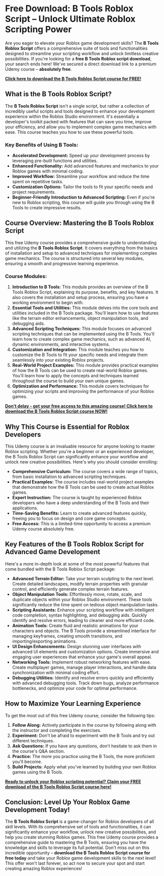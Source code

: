 # Free Download: B Tools Roblox Script – Unlock Ultimate Roblox Scripting Power

Are you eager to elevate your Roblox game development skills? The **B Tools Roblox Script** offers a comprehensive suite of tools and functionalities designed to streamline your scripting workflow and unlock limitless creative possibilities. If you're looking for a **free B Tools Roblox script download**, your search ends here! We've secured a direct download link to a premium Udemy course – **absolutely free**.

[**Click here to download the B Tools Roblox Script course for FREE!**](https://udemywork.com/b-tools-roblox-script)

## What is the B Tools Roblox Script?

The **B Tools Roblox Script** isn't a single script, but rather a collection of incredibly useful scripts and tools designed to enhance your development experience within the Roblox Studio environment. It's essentially a developer's toolkit packed with features that can save you time, improve your efficiency, and allow you to implement complex game mechanics with ease. This course teaches you how to use these powerful tools.

### Key Benefits of Using B Tools:

*   **Accelerated Development:** Speed up your development process by leveraging pre-built functions and utilities.
*   **Enhanced Functionality:** Add advanced features and mechanics to your Roblox games with minimal coding.
*   **Improved Workflow:** Streamline your workflow and reduce the time spent on repetitive tasks.
*   **Customization Options:** Tailor the tools to fit your specific needs and project requirements.
*   **Beginner-Friendly Introduction to Advanced Scripting:** Even if you're new to Roblox scripting, this course will guide you through using the B Tools to create impressive results.

## Course Overview: Mastering the B Tools Roblox Script

This free Udemy course provides a comprehensive guide to understanding and utilizing the **B Tools Roblox Script**. It covers everything from the basics of installation and setup to advanced techniques for implementing complex game mechanics. The course is structured into several key modules, ensuring a smooth and progressive learning experience.

### Course Modules:

1.  **Introduction to B Tools:** This module provides an overview of the B Tools Roblox Script, explaining its purpose, benefits, and key features. It also covers the installation and setup process, ensuring you have a working environment to begin with.
2.  **Essential Tools and Utilities:** This module delves into the core tools and utilities included in the B Tools package. You'll learn how to use features like the terrain editor enhancements, object manipulation tools, and debugging aids.
3.  **Advanced Scripting Techniques:** This module focuses on advanced scripting techniques that can be implemented using the B Tools. You'll learn how to create complex game mechanics, such as advanced AI, dynamic environments, and interactive systems.
4.  **Customization and Integration:** This module teaches you how to customize the B Tools to fit your specific needs and integrate them seamlessly into your existing Roblox projects.
5.  **Real-World Project Examples:** This module provides practical examples of how the B Tools can be used to create real-world Roblox games. You'll learn how to apply the concepts and techniques learned throughout the course to build your own unique games.
6.  **Optimization and Performance:** This module covers techniques for optimizing your scripts and improving the performance of your Roblox games.

[**Don't delay - get your free access to this amazing course! Click here to download the B Tools Roblox Script course NOW!**](https://udemywork.com/b-tools-roblox-script)

## Why This Course is Essential for Roblox Developers

This Udemy course is an invaluable resource for anyone looking to master Roblox scripting. Whether you're a beginner or an experienced developer, the B Tools Roblox Script can significantly enhance your workflow and unlock new creative possibilities. Here's why you should consider enrolling:

*   **Comprehensive Curriculum:** The course covers a wide range of topics, from basic installation to advanced scripting techniques.
*   **Practical Examples:** The course includes real-world project examples that demonstrate how the B Tools can be used to create actual Roblox games.
*   **Expert Instruction:** The course is taught by experienced Roblox developers who have a deep understanding of the B Tools and their applications.
*   **Time-Saving Benefits:** Learn to create advanced features quickly, freeing you to focus on design and core game concepts.
*   **Free Access:** This is a limited-time opportunity to access a premium Udemy course absolutely free.

## Key Features of the B Tools Roblox Script for Advanced Game Development

Here's a more in-depth look at some of the most powerful features that come bundled with the B Tools Roblox Script package:

*   **Advanced Terrain Editor:** Take your terrain sculpting to the next level. Create detailed landscapes, modify terrain properties with granular control, and efficiently generate complex terrain features.
*   **Object Manipulation Tools:** Effortlessly move, rotate, scale, and duplicate objects within your Roblox Studio environment. These tools significantly reduce the time spent on tedious object manipulation tasks.
*   **Scripting Assistants:** Enhance your scripting workflow with intelligent code completion, syntax highlighting, and debugging aids. Quickly identify and resolve errors, leading to cleaner and more efficient code.
*   **Animation Tools:** Create fluid and realistic animations for your characters and objects. The B Tools provide a streamlined interface for managing keyframes, creating smooth transitions, and importing/exporting animations.
*   **UI Design Enhancements:** Design stunning user interfaces with advanced UI elements and customization options. Create immersive and engaging user experiences that enhance your game's overall appeal.
*   **Networking Tools:** Implement robust networking features with ease. Create multiplayer games, manage player interactions, and handle data synchronization with minimal coding effort.
*   **Debugging Utilities:** Identify and resolve errors quickly and efficiently with advanced debugging tools. Track down bugs, analyze performance bottlenecks, and optimize your code for optimal performance.

## How to Maximize Your Learning Experience

To get the most out of this free Udemy course, consider the following tips:

1.  **Follow Along:** Actively participate in the course by following along with the instructor and completing the exercises.
2.  **Experiment:** Don't be afraid to experiment with the B Tools and try out different techniques.
3.  **Ask Questions:** If you have any questions, don't hesitate to ask them in the course's Q&A section.
4.  **Practice:** The more you practice using the B Tools, the more proficient you'll become.
5.  **Build Projects:** Apply what you've learned by building your own Roblox games using the B Tools.

[**Ready to unlock your Roblox scripting potential? Claim your FREE download of the B Tools Roblox Script course here!**](https://udemywork.com/b-tools-roblox-script)

## Conclusion: Level Up Your Roblox Game Development Today!

The **B Tools Roblox Script** is a game-changer for Roblox developers of all skill levels. With its comprehensive set of tools and functionalities, it can significantly enhance your workflow, unlock new creative possibilities, and help you create stunning Roblox games. This free Udemy course provides a comprehensive guide to mastering the B Tools, ensuring you have the knowledge and skills to leverage its full potential. Don't miss out on this incredible opportunity – **download the B Tools Roblox Script course for free today** and take your Roblox game development skills to the next level! This offer won't last forever, so act now to secure your spot and start creating amazing Roblox experiences!
